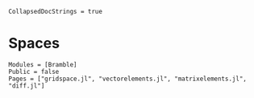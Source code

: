 ```@meta
CollapsedDocStrings = true
```

# Spaces
```@autodocs
Modules = [Bramble]
Public = false
Pages = ["gridspace.jl", "vectorelements.jl", "matrixelements.jl", "diff.jl"]
```
